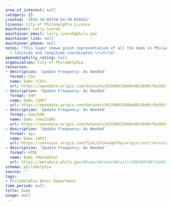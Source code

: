 ```yaml
---
area_of_interest: null
category: []
created: '2015-10-05T20:54:30.050561'
license: City of Philadelphia License
maintainer: Larry Szarek
maintainer_email: larry.szarek@phila.gov
maintainer_link: null
maintainer_phone: null
notes: "This layer shows point representation of all the dams in Philadelphia with\
  \ latitude and longitude coordinates.\r\n\r\n"
opendataphilly_rating: null
organization: City of Philadelphia
resources:
- description: 'Update Frequency: As Needed'
  format: CSV
  name: Dams (CSV)
  url: https://opendata.arcgis.com/datasets/63190d33b80e401db99cfba5b5faa125_0.csv
- description: 'Update Frequency: As Needed'
  format: SHP
  name: Dams (SHP)
  url: https://opendata.arcgis.com/datasets/63190d33b80e401db99cfba5b5faa125_0.zip
- description: 'Update Frequency: As Needed'
  format: GeoJSON
  name: Dams (GeoJSON)
  url: https://opendata.arcgis.com/datasets/63190d33b80e401db99cfba5b5faa125_0.geojson
- description: 'Update Frequency: As Needed'
  format: api
  name: Dams (API)
  url: https://services.arcgis.com/fLeGjb7u4uXqeF9q/arcgis/rest/services/DAMS/FeatureServer/0/query?outFields=*&where=1%3D1
- description: 'Update Frequency: As Needed'
  format: HTML
  name: Dams (Metadata)
  url: https://metadata.phila.gov/#home/datasetdetails/560184fd077169215719b5a6/representationdetails/5612c7e4b96c129517118cc9/
schema: philadelphia
source: ''
tags:
- Philadelphia Water Department
time_period: null
title: Dams
usage: null
---
```

